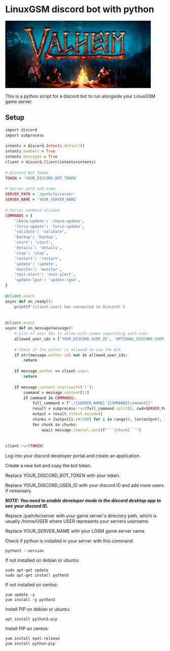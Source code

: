 # LinuxGSM discord bot with python
![alt text](https://github.com/sarangcr03/linuxgsm-discord-bot/blob/main/Valheim_logo.jpg?raw=true)

This is a python script for a discord bot to run alongside your LinuxGSM game server. 

## Setup

```ruby
import discord
import subprocess

intents = discord.Intents.default()
intents.members = True
intents.messages = True
client = discord.Client(intents=intents)

# Discord Bot Token
TOKEN = 'YOUR_DISCORD_BOT_TOKEN'

# Server path and name
SERVER_PATH = '/path/to/server'
SERVER_NAME = 'YOUR_SERVER_NAME'

# Server command aliases
COMMANDS = {
    'check-update': 'check-update',
    'force-update': 'force-update',
    'validate': 'validate',
    'backup': 'backup',
    'start': 'start',
    'details': 'details',
    'stop': 'stop',
    'restart': 'restart',
    'update': 'update',
    'monitor': 'monitor',
    'test-alert': 'test-alert',
    'update-lgsm': 'update-lgsm',
}

@client.event
async def on_ready():
    print(f'{client.user} has connected to Discord!')


@client.event
async def on_message(message):
    # List of user IDs to allow with comma seperating each user.
    allowed_user_ids = ['YOUR_DISCORD_USER_ID', 'OPTIONAL_DISCORD_USER']

    # Check if the author is allowed to use the bot
    if str(message.author.id) not in allowed_user_ids:
        return

    if message.author == client.user:
        return

    if message.content.startswith('!'):
        command = message.content[1:]
        if command in COMMANDS:
            full_command = f"./{SERVER_NAME} {COMMANDS[command]}"
            result = subprocess.run(full_command.split(), cwd=SERVER_PATH, stdout=subprocess.PIPE)
            output = result.stdout.decode()
            chunks = [output[i:i+1900] for i in range(0, len(output), 1900)]
            for chunk in chunks:
                await message.channel.send(f"```{chunk}```")


client.run(TOKEN)

```

Log into your discord developer portal and create an application.

Create a new bot and copy the bot token.

Replace YOUR_DISCORD_BOT_TOKEN with your token.

Replace YOUR_DISCORD_USER_ID with your discord ID and add more users if nessesary.

***NOTE: You need to enable developer mode in the discord desktop app to see your discord ID.***

Replace /path/to/server with your game server's directory path, which is usually /home/USER where USER represents your servers username.

Replace YOUR_SERVER_NAME with your LGSM game server name. 

Check if python is installed in your server with this command:
```
python3 --version
```
If not installed on debian or ubuntu:
```
sudo apt-get update
sudo apt-get install python3
```
If not installed on centos:
```
yum update -y
yum install -y python3
```
Install PIP on debian or ubuntu:
```
apt install python3-pip
```
Install PIP on centos:
```
yum install epel-release 
yum install python-pip
```


